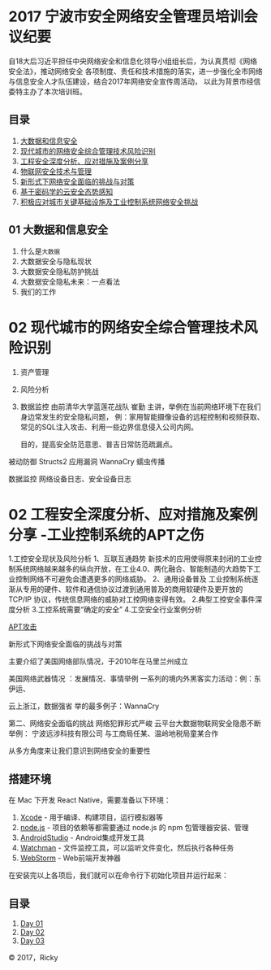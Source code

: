 
# 2017 宁波市安全网络安全管理员培训会议纪要

   自18大后习近平担任中央网络安全和信息化领导小组组长后，为认真贯彻《网络安全法》，推动网络安全
各项制度、责任和技术措施的落实，进一步强化全市网络与信息安全人才队伍建设，结合2017年网络安全宣传周活动，
以此为背景市经信委特主办了本次培训班。



## 目录

1. [大数据和信息安全](syntax.md)
2. [现代城市的网络安全综合管理技术风险识别](text.md)
3. [工程安全深度分析、应对措施及案例分享](image.md)
4. [物联网安全技术与管理](image.md)
5. [新形式下网络安全面临的挑战与对策](image.md)
6. [基于密码学的云安全态势感知](image.md)
7. [积极应对城市关键基础设施及工业控制系统网络安全挑战](image.md)

## 01 大数据和信息安全

1. 什么是`大数据`
2. 大数据安全与隐私现状 
3. 大数据安全隐私防护挑战
4. 大数据安全隐私未来：一点看法
5. 我们的工作

#  02 现代城市的网络安全综合管理技术风险识别
1. 资产管理
2. 风险分析
3. 数据监控
   由前清华大学蓝莲花战队 崔勤 主讲，举例在当前网络环境下在我们身边常发生的安全隐私问题，
   例：家用智能摄像设备的远程控制和视频获取、常见的SQL注入攻击、利用一些边界信息侵入公司内网。

   目的，提高安全防范意思、普吉日常防范疏漏点。

被动防御
   Structs2 应用漏洞
   WannaCry 蠕虫传播

   数据监控
   网络设备日志、安全设备日志

   #  02 工程安全深度分析、应对措施及案例分享 -工业控制系统的APT之伤
   1.工控安全现状及风险分析
      1、互联互通趋势
         新技术的应用使得原来封闭的工业控制系统网络越来越多的纵向开放，在工业4.0、两化融合、智能制造的大趋势下工业控制网络不可避免会遭遇更多的网络威胁。
      2、通用设备普及
         工业控制系统逐渐从专用的硬件、软件和通信协议过渡到通用普及的商用软硬件及更开放的TCP/IP
         协议，传统信息网络的威胁对工控网络变得有效。
   2.典型工控安全事件深度分析
   3.工控系统需要“确定的安全”
   4.工空安全行业案例分析

   [APT攻击](https://baike.baidu.com/item/APT攻击/5030382?fr=aladdin)

   新形式下网络安全面临的挑战与对策

   主要介绍了美国网络部队情况，于2010年在马里兰州成立

   美国网络武器情况 ：发展情况、事情举例
   一系列的境内外黑客实力活动：例：东伊运、





云上浙江，数据强省
举的最多例子：WannaCry

第二、网络安全面临的挑战
  网络犯罪形式严峻
  云平台大数据物联网安全隐患不断
举例：
宁波远涉科技有限公司 与工商局任某、温岭地税局童某合作

从多方角度来让我们意识到网络安全的重要性


## 搭建环境

在 Mac 下开发 React Native，需要准备以下环境：

1. [Xcode](https://developer.apple.com/xcode/cn/) - 用于编译、构建项目，运行模拟器等
2. [node.js](https://nodejs.org/en/) - 项目的依赖等都需要通过 node.js 的 npm 包管理器安装、管理
3. [AndroidStudio](https://developer.android.google.cn/index.html) - Android集成开发工具
4. [Watchman](https://facebook.github.io/watchman/) - 文件监控工具，可以监听文件变化，然后执行各种任务
5. [WebStorm](https://www.jetbrains.com/webstorm/) - Web前端开发神器

在安装完以上各项后，我们就可以在命令行下初始化项目并运行起来：



## 目录

1. [Day 01](syntax.md)
2. [Day 02](text.md)
3. [Day 03](image.md)


&copy; 2017，Ricky
